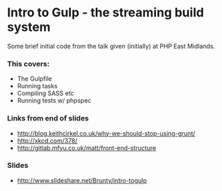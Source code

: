 # Intro to Gulp - the streaming build system

Some brief initial code from the talk given (initially) at PHP East Midlands.

### This covers:
* The Gulpfile
* Running tasks
* Compiling SASS etc
* Running tests w/ phpspec

### Links from end of slides
* http://blog.keithcirkel.co.uk/why-we-should-stop-using-grunt/
* http://xkcd.com/378/
* http://gitlab.mfyu.co.uk/matt/front-end-structure

### Slides
* http://www.slideshare.net/Brunty/intro-togulp
